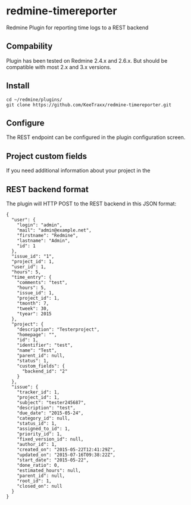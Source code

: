 # redmine-timereporter
Redmine Plugin for reporting time logs to a REST backend

## Compability
Plugin has been tested on Redmine 2.4.x and 2.6.x. But should be compatible with most 2.x and 3.x versions.

## Install

    cd ~/redmine/plugins/
    git clone https://github.com/KeeTraxx/redmine-timereporter.git
    
## Configure
The REST endpoint can be configured in the plugin configuration screen.

## Project custom fields
If you need additional information about your project in the 

## REST backend format
The plugin will HTTP POST to the REST backend in this JSON format:
 
    {
      "user": {
        "login": "admin",
        "mail": "admin@example.net",
        "firstname": "Redmine",
        "lastname": "Admin",
        "id": 1
      },
      "issue_id": "1",
      "project_id": 1,
      "user_id": 1,
      "hours": 5,
      "time_entry": {
        "comments": "test",
        "hours": 5,
        "issue_id": 1,
        "project_id": 1,
        "tmonth": 7,
        "tweek": 30,
        "tyear": 2015
      },
      "project": {
        "description": "Testerproject",
        "homepage": "",
        "id": 1,
        "identifier": "test",
        "name": "Test",
        "parent_id": null,
        "status": 1,
        "custom_fields": {
          "backend_id": "2"
        }
      },
      "issue": {
        "tracker_id": 1,
        "project_id": 1,
        "subject": "tester245687",
        "description": "test",
        "due_date": "2015-05-24",
        "category_id": null,
        "status_id": 1,
        "assigned_to_id": 1,
        "priority_id": 1,
        "fixed_version_id": null,
        "author_id": 1,
        "created_on": "2015-05-22T12:41:29Z",
        "updated_on": "2015-07-16T09:38:22Z",
        "start_date": "2015-05-22",
        "done_ratio": 0,
        "estimated_hours": null,
        "parent_id": null,
        "root_id": 1,
        "closed_on": null
      }
    }